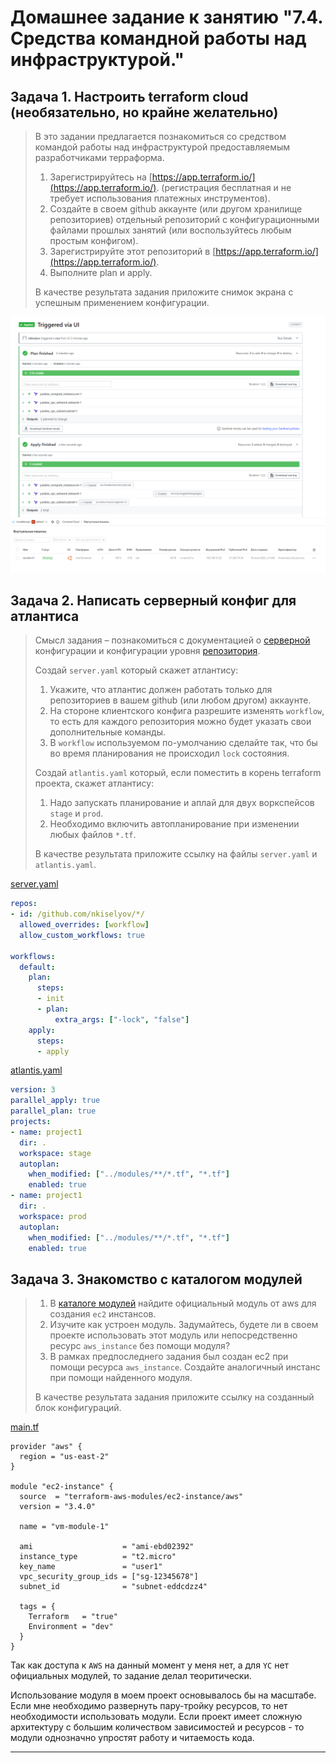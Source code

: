 # Домашнее задание к занятию "7.4. Средства командной работы над инфраструктурой."

## Задача 1. Настроить terraform cloud (необязательно, но крайне желательно)

>В это задании предлагается познакомиться со средством командой работы над инфраструктурой предоставляемым
>разработчиками терраформа.
>
>1. Зарегистрируйтесь на [https://app.terraform.io/](https://app.terraform.io/).
>(регистрация бесплатная и не требует использования платежных инструментов).
>1. Создайте в своем github аккаунте (или другом хранилище репозиториев) отдельный репозиторий с
> конфигурационными файлами прошлых занятий (или воспользуйтесь любым простым конфигом).
>1. Зарегистрируйте этот репозиторий в [https://app.terraform.io/](https://app.terraform.io/).
>1. Выполните plan и apply.
>
>В качестве результата задания приложите снимок экрана с успешным применением конфигурации.

![apply_terraform](./img/apply_terraform.png)
![terraform_vm](./img/terraform_vm.png)

## Задача 2. Написать серверный конфиг для атлантиса

>Смысл задания – познакомиться с документацией
>о [серверной](https://www.runatlantis.io/docs/server-side-repo-config.html) конфигурации и конфигурации уровня
> [репозитория](https://www.runatlantis.io/docs/repo-level-atlantis-yaml.html).
>
>Создай `server.yaml` который скажет атлантису:
>
>1. Укажите, что атлантис должен работать только для репозиториев в вашем github (или любом другом) аккаунте.
>1. На стороне клиентского конфига разрешите изменять `workflow`, то есть для каждого репозитория можно
>будет указать свои дополнительные команды.
>1. В `workflow` используемом по-умолчанию сделайте так, что бы во время планирования не происходил `lock` состояния.
>
>Создай `atlantis.yaml` который, если поместить в корень terraform проекта, скажет атлантису:
>
>1. Надо запускать планирование и аплай для двух воркспейсов `stage` и `prod`.
>1. Необходимо включить автопланирование при изменении любых файлов `*.tf`.
>
>В качестве результата приложите ссылку на файлы `server.yaml` и `atlantis.yaml`.

[server.yaml](./src/server.yaml)

```yaml
repos:
- id: /github.com/nkiselyov/*/
  allowed_overrides: [workflow]
  allow_custom_workflows: true
  
workflows:
  default:
    plan:
      steps:
      - init
      - plan:
          extra_args: ["-lock", "false"]
    apply:
      steps:
      - apply
```

[atlantis.yaml](./src/atlantis.yaml)

```yaml
version: 3
parallel_apply: true
parallel_plan: true
projects:
- name: project1
  dir: .
  workspace: stage
  autoplan:
    when_modified: ["../modules/**/*.tf", "*.tf"]
    enabled: true
- name: project1
  dir: .
  workspace: prod
  autoplan:
    when_modified: ["../modules/**/*.tf", "*.tf"]
    enabled: true
```

## Задача 3. Знакомство с каталогом модулей

>1. В [каталоге модулей](https://registry.terraform.io/browse/modules) найдите официальный модуль от aws для создания
>`ec2` инстансов.
>2. Изучите как устроен модуль. Задумайтесь, будете ли в своем проекте использовать этот модуль или непосредственно
>ресурс `aws_instance` без помощи модуля?
>3. В рамках предпоследнего задания был создан ec2 при помощи ресурса `aws_instance`.
>Создайте аналогичный инстанс при помощи найденного модуля.
>
>В качестве результата задания приложите ссылку на созданный блок конфигураций.

[main.tf](./src/main.tf)

```jsonc
provider "aws" {
  region = "us-east-2"
}

module "ec2-instance" {
  source  = "terraform-aws-modules/ec2-instance/aws"
  version = "3.4.0"

  name = "vm-module-1"

  ami                    = "ami-ebd02392"
  instance_type          = "t2.micro"
  key_name               = "user1"
  vpc_security_group_ids = ["sg-12345678"]
  subnet_id              = "subnet-eddcdzz4"
  
  tags = {
    Terraform   = "true"
    Environment = "dev"
  }
}
```

Так как доступа к `AWS` на данный момент у меня нет, а для `YC` нет официальных модулей, то задание делал теоритически.

Использование модуля в моем проект основывалось бы на масштабе. Если мне необходимо развернуть пару-тройку ресурсов, то нет необходимости использовать модули. Если проект имеет сложную архитектуру с большим количеством зависимостей и ресурсов - то модули однозначно упростят работу и читаемость кода.

---
